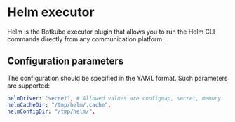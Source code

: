 # Helm executor

Helm is the Botkube executor plugin that allows you to run the Helm CLI commands directly from any communication platform.

## Configuration parameters

The configuration should be specified in the YAML format. Such parameters are supported:

```yaml
helmDriver: "secret", # Allowed values are configmap, secret, memory.
helmCacheDir: "/tmp/helm/.cache",
helmConfigDir: "/tmp/helm/",
```
